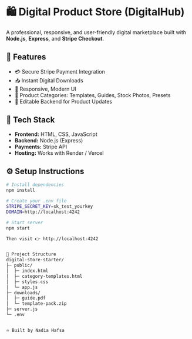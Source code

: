 # 🛍️ Digital Product Store (DigitalHub)

A professional, responsive, and user-friendly digital marketplace built with **Node.js**, **Express**, and **Stripe Checkout**.

## 🚀 Features
- 💳 Secure Stripe Payment Integration  
- 📥 Instant Digital Downloads  
- 📱 Responsive, Modern UI  
- 🧩 Product Categories: Templates, Guides, Stock Photos, Presets  
- 🧠 Editable Backend for Product Updates  

## 🧰 Tech Stack
- **Frontend:** HTML, CSS, JavaScript  
- **Backend:** Node.js (Express)  
- **Payments:** Stripe API  
- **Hosting:** Works with Render / Vercel  

## ⚙️ Setup Instructions
```bash
# Install dependencies
npm install

# Create your .env file
STRIPE_SECRET_KEY=sk_test_yourkey
DOMAIN=http://localhost:4242

# Start server
npm start

Then visit 👉 http://localhost:4242


📁 Project Structure
digital-store-starter/
├─ public/
│  ├─ index.html
│  ├─ category-templates.html
│  ├─ styles.css
│  └─ app.js
├─ downloads/
│  ├─ guide.pdf
│  └─ template-pack.zip
├─ server.js
└─ .env


⭐ Built by Nadia Hafsa
